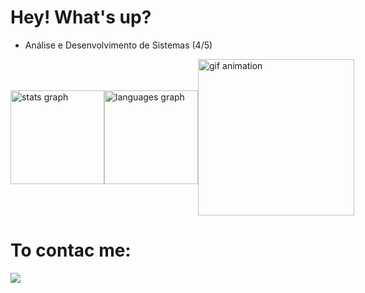 # Hey! What's up?

<ul>
  <li> Análise e Desenvolvimento de Sistemas (4/5) </li>
</ul>

<div style="display: flex; align-items: center;">
    <img src="https://github-readme-stats.vercel.app/api?username=GustavoXCooper&hide_title=false&hide_rank=false&show_icons=true&include_all_commits=true&&theme=tokyonight" height="150" alt="stats graph"/>
    <img src="https://github-readme-stats.vercel.app/api/top-langs?username=GustavoXCooper&locale=en&hide_title=false&layout=compact&card_width=320&langs_count=5&theme=tokyonight&hide_border=false&order=2" height="150" alt="languages graph" />
    <img style="margin-left: auto;" height="250px" src="https://media.giphy.com/media/v1.Y2lkPTc5MGI3NjExb3FqanJibDVkeG5zeXFuMXd3YmZna3pzZGlkbmJra3U4NDBiMXgwcSZlcD12MV9pbnRlcm5hbF9naWZfYnlfaWQmY3Q9Zw/fUBR5cMBxA0ydwHy6I/giphy.gif" alt="gif animation"/>
</div>

 
<h1> To contac me: </h1>
<a href="https://www.linkedin.com/in/gustavo-cooper/"><img src="https://img.shields.io/badge/LinkedIn-0077B5?style=for-the-badge&logo=linkedin&logoColor=white"></a>
  

